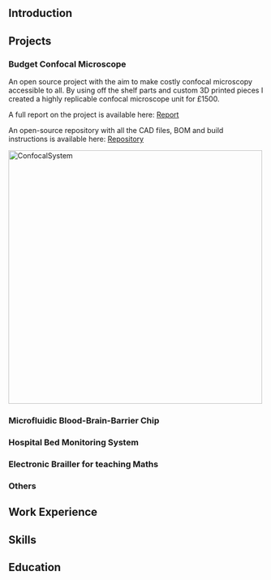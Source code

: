 ## Introduction


## Projects

### Budget Confocal Microscope

An open source project with the aim to make costly confocal microscopy accessible to all. By using off the shelf parts and custom 3D printed pieces I created a highly replicable confocal microscope unit for £1500. 

A full report on the project is available here: [Report](https://github.com/CallanTME/LowCostConfocal/files/8895100/LowCostConfocal.Report.pdf)

An open-source repository with all the CAD files, BOM and build instructions is available here: [Repository](https://github.com/CallanTME/LowCostConfocal)

<img src="/LowCostConfocal/Source Pics/CurrentSystem.jpg" alt="ConfocalSystem" title="Confocal System" width="500"/> 

### Microfluidic Blood-Brain-Barrier Chip


### Hospital Bed Monitoring System


### Electronic Brailler for teaching Maths


### Others


## Work Experience

## Skills

## Education




